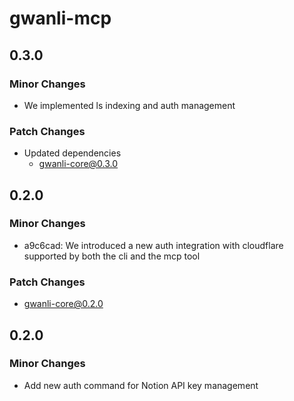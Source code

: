 # gwanli-mcp

## 0.3.0

### Minor Changes

- We implemented ls indexing and auth management

### Patch Changes

- Updated dependencies
  - gwanli-core@0.3.0

## 0.2.0

### Minor Changes

- a9c6cad: We introduced a new auth integration with cloudflare supported by both the cli and the mcp tool

### Patch Changes

- gwanli-core@0.2.0

## 0.2.0

### Minor Changes

- Add new auth command for Notion API key management
